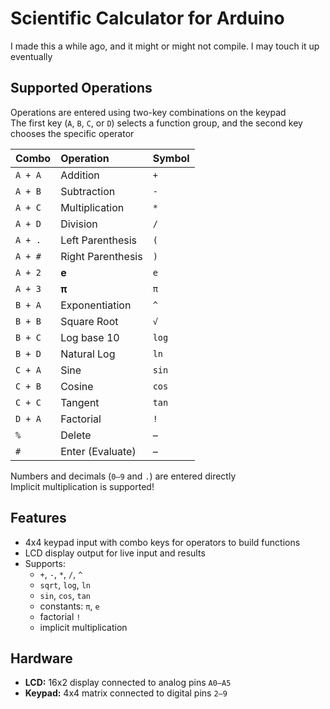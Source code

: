 # Scientific Calculator for Arduino

I made this a while ago, and it might or might not compile. I may touch it up eventually

## Supported Operations

Operations are entered using two-key combinations on the keypad  
The first key (`A`, `B`, `C`, or `D`) selects a function group, and the second key chooses the specific operator

| Combo | Operation | Symbol |
|:-|:-|:-|
| `A + A` | Addition | `+` |
| `A + B` | Subtraction | `-` |
| `A + C` | Multiplication | `*` |
| `A + D` | Division | `/` |
| `A + .` | Left Parenthesis | `(` |
| `A + #` | Right Parenthesis | `)` |
| `A + 2` | **e** | `e` |
| `A + 3` | **π** | `π` |
| `B + A` | Exponentiation | `^` |
| `B + B` | Square Root | `√` |
| `B + C` | Log base 10 | `log` |
| `B + D` | Natural Log | `ln` |
| `C + A` | Sine | `sin` |
| `C + B` | Cosine | `cos` |
| `C + C` | Tangent | `tan` |
| `D + A` | Factorial | `!` |
| `%` | Delete | – |
| `#` | Enter (Evaluate) | – |

Numbers and decimals (`0–9` and `.`) are entered directly  
Implicit multiplication is supported!

## Features
- 4x4 keypad input with combo keys for operators to build functions  
- LCD display output for live input and results  
- Supports:
  - `+`, `-`, `*`, `/`, `^`
  - `sqrt`, `log`, `ln`
  - `sin`, `cos`, `tan`
  - constants: `π`, `e`
  - factorial `!`
  - implicit multiplication

## Hardware

- **LCD:** 16x2 display connected to analog pins `A0–A5`
- **Keypad:** 4x4 matrix connected to digital pins `2–9`